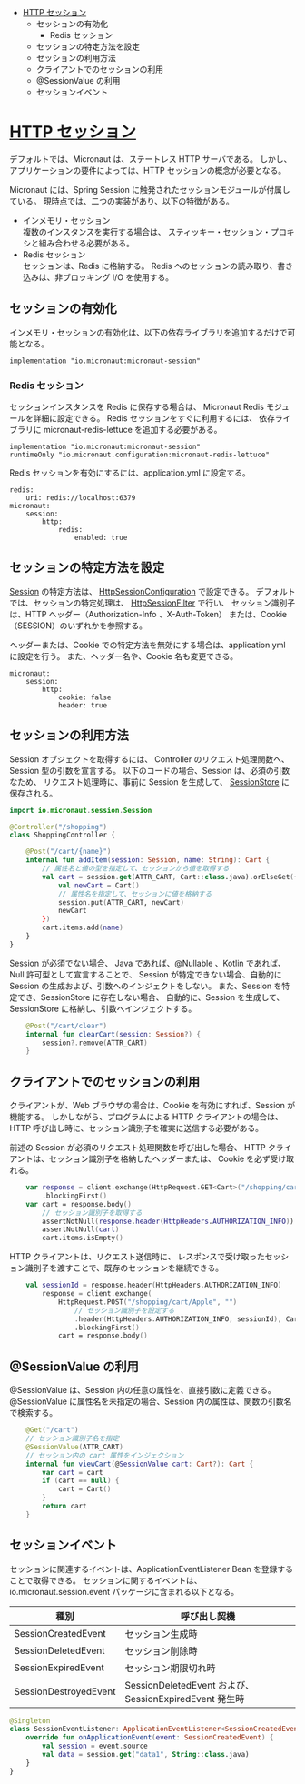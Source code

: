 <!-- toc -->
- [HTTP セッション](https://docs.micronaut.io/latest/guide/index.html#sessions)
  - セッションの有効化
    - Redis セッション
  - セッションの特定方法を設定
  - セッションの利用方法
  - クライアントでのセッションの利用
  - @SessionValue の利用
  - セッションイベント

# [HTTP セッション](https://docs.micronaut.io/latest/guide/index.html#sessions)
デフォルトでは、Micronaut は、ステートレス HTTP サーバである。
しかし、アプリケーションの要件によっては、HTTP セッションの概念が必要となる。

Micronaut には、Spring Session に触発されたセッションモジュールが付属している。
現時点では、二つの実装があり、以下の特徴がある。

- インメモリ・セッション  
  複数のインスタンスを実行する場合は、
  スティッキー・セッション・プロキシと組み合わせる必要がある。
- Redis セッション  
  セッションは、Redis に格納する。
  Redis へのセッションの読み取り、書き込みは、非ブロッキング I/O を使用する。

## セッションの有効化
インメモリ・セッションの有効化は、以下の依存ライブラリを追加するだけで可能となる。

```
implementation "io.micronaut:micronaut-session"
```

### Redis セッション
セッションインスタンスを Redis に保存する場合は、
Micronaut Redis モジュールを詳細に設定できる。
Redis セッションをすぐに利用するには、
依存ライブラリに micronaut-redis-lettuce を追加する必要がある。

```
implementation "io.micronaut:micronaut-session"
runtimeOnly "io.micronaut.configuration:micronaut-redis-lettuce"
```

Redis セッションを有効にするには、application.yml に設定する。

```
redis:
    uri: redis://localhost:6379
micronaut:
    session:
        http:
            redis:
                enabled: true
```

## セッションの特定方法を設定
[Session](https://docs.micronaut.io/latest/api/io/micronaut/session/Session.html)
の特定方法は、
[HttpSessionConfiguration](https://docs.micronaut.io/latest/api/io/micronaut/session/http/HttpSessionConfiguration.html)
で設定できる。
デフォルトでは、セッションの特定処理は、
[HttpSessionFilter](https://docs.micronaut.io/latest/api/io/micronaut/session/http/HttpSessionFilter.html)
で行い、
セッション識別子は、HTTP ヘッダー（Authorization-Info 、X-Auth-Token）
または、Cookie （SESSION）のいずれかを参照する。

ヘッダーまたは、Cookie での特定方法を無効にする場合は、application.yml に設定を行う。
また、ヘッダー名や、Cookie 名も変更できる。

```
micronaut:
    session:
        http:
            cookie: false
            header: true
```

## セッションの利用方法
Session オブジェクトを取得するには、
Controller のリクエスト処理関数へ、Session 型の引数を宣言する。
以下のコードの場合、Session は、必須の引数なため、
リクエスト処理時に、事前に Session を生成して、
[SessionStore](https://docs.micronaut.io/latest/api/io/micronaut/session/SessionStore.html)
に保存される。

```kotlin
import io.micronaut.session.Session

@Controller("/shopping")
class ShoppingController {

    @Post("/cart/{name}")
    internal fun addItem(session: Session, name: String): Cart {
        // 属性名と値の型を指定して、セッションから値を取得する
        val cart = session.get(ATTR_CART, Cart::class.java).orElseGet({
            val newCart = Cart()
            // 属性名を指定して、セッションに値を格納する
            session.put(ATTR_CART, newCart)
            newCart
        })
        cart.items.add(name)
    }
}
```

Session が必須でない場合、
Java であれば、@Nullable 、Kotlin であれば、Null 許可型として宣言することで、
Session が特定できない場合、自動的に Session の生成および、引数へのインジェクトをしない。
また、Session を特定でき、SessionStore に存在しない場合、
自動的に、Session を生成して、SessionStore に格納し、引数へインジェクトする。

```kotlin
    @Post("/cart/clear")
    internal fun clearCart(session: Session?) {
        session?.remove(ATTR_CART)
    }
```

## クライアントでのセッションの利用
クライアントが、Web ブラウザの場合は、Cookie を有効にすれば、Session が機能する。
しかしながら、プログラムによる HTTP クライアントの場合は、
HTTP 呼び出し時に、セッション識別子を確実に送信する必要がある。

前述の Session が必須のリクエスト処理関数を呼び出した場合、
HTTP クライアントは、セッション識別子を格納したヘッダーまたは、
Cookie を必ず受け取れる。

```kotlin
    var response = client.exchange(HttpRequest.GET<Cart>("/shopping/cart"), Cart::class.java)
        .blockingFirst()
    var cart = response.body()
        // セッション識別子を取得する
        assertNotNull(response.header(HttpHeaders.AUTHORIZATION_INFO))
        assertNotNull(cart)
        cart.items.isEmpty()
```

HTTP クライアントは、リクエスト送信時に、
レスポンスで受け取ったセッション識別子を渡すことで、既存のセッションを継続できる。

```kotlin
    val sessionId = response.header(HttpHeaders.AUTHORIZATION_INFO)
        response = client.exchange(
            HttpRequest.POST("/shopping/cart/Apple", "")
                // セッション識別子を設定する
                .header(HttpHeaders.AUTHORIZATION_INFO, sessionId), Cart::class.java)
                .blockingFirst()
            cart = response.body()
```

## @SessionValue の利用
@SessionValue は、Session 内の任意の属性を、直接引数に定義できる。
@SessionValue に属性名を未指定の場合、Session 内の属性は、関数の引数名で検索する。

```kotlin
    @Get("/cart")
    // セッション識別子名を指定
    @SessionValue(ATTR_CART)
    // セッション内の cart 属性をインジェクション
    internal fun viewCart(@SessionValue cart: Cart?): Cart {
        var cart = cart
        if (cart == null) {
            cart = Cart()
        }
        return cart
    }
```

## セッションイベント
セッションに関連するイベントは、ApplicationEventListener Bean を登録することで取得できる。
セッションに関するイベントは、io.micronaut.session.event パッケージに含まれる以下となる。

| 種別 | 呼び出し契機 |
| ---- | ---- |
| SessionCreatedEvent | セッション生成時 |
| SessionDeletedEvent | セッション削除時 |
| SessionExpiredEvent | セッション期限切れ時 |
| SessionDestroyedEvent | SessionDeletedEvent および、SessionExpiredEvent 発生時 |

```kotlin
@Singleton
class SessionEventListener: ApplicationEventListener<SessionCreatedEvent> {
    override fun onApplicationEvent(event: SessionCreatedEvent) {
        val session = event.source
        val data = session.get("data1", String::class.java)
    }
}
```
